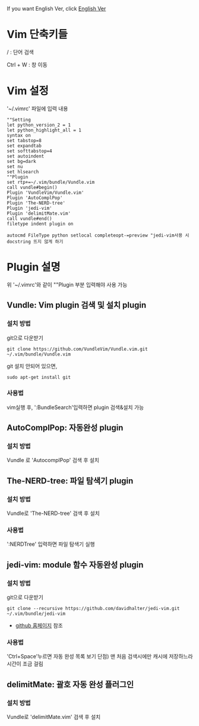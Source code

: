 
If you want English Ver, click [English Ver]()
# Vim 단축키들
/ : 단어 검색

Ctrl + W : 창 이동
# Vim 설정
'~/.vimrc' 파일에 입력 내용

	""Setting
	let python_version_2 = 1
	let python_highlight_all = 1
	syntax on
	set tabstop=8
	set expandtab
	set softtabstop=4
	set autoindent
	set bg=dark
	set nu
	set hlsearch
	""Plugin
	set rtp+=~/.vim/bundle/Vundle.vim
	call vundle#begin()
	Plugin 'VundleVim/Vundle.vim'
	Plugin 'AutoComplPop'
	Plugin 'The-NERD-tree'
	Plugin 'jedi-vim'
	Plugin 'delimitMate.vim'
	call vundle#end()
	filetype indent plugin on

	autocmd FileType python setlocal completeopt-=preview "jedi-vim사용 시 docstring 뜨지 않게 하기

# Plugin 설명
위 '~/.vimrc'와 같이 ""Plugin 부분 입력해야 사용 가능

## Vundle: Vim plugin 검색 및 설치 plugin
### 설치 방법
git으로 다운받기

	git clone https://github.com/VundleVim/Vundle.vim.git ~/.vim/bundle/Vundle.vim
	
git 설치 안되어 있으면,

	sudo apt-get install git
	
### 사용법
vim실행 후, ':BundleSearch'입력하면 plugin 검색&설치 가능

## AutoComplPop: 자동완성 plugin
### 설치 방법
Vundle 로 'AutocomplPop' 검색 후 설치

## The-NERD-tree: 파일 탐색기 plugin
### 설치 방법
Vundle로 'The-NERD-tree' 검색 후 설치
### 사용법
':NERDTree' 입력하면 파일 탐색기 실행

## jedi-vim: module 함수 자동완성 plugin
### 설치 방법
git으로 다운받기

	git clone --recursive https://github.com/davidhalter/jedi-vim.git ~/.vim/bundle/jedi-vim
	
* [github 홈페이지](https://github.com/davidhalter/jedi-vim) 참조
### 사용법
'Ctrl+Space'누르면 자동 완성 목록 보기
단점) 맨 처음 검색시에만 캐시에 저장하느라 시간이 조금 걸림

## delimitMate: 괄호 자동 완성 플러그인
### 설치 방법
Vundle로 'delimitMate.vim' 검색 후 설치
